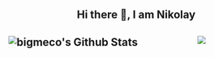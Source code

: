 <h2 align='center'>Hi there 👋, I am Nikolay</h2>


<h2 align='center'>
<img align="left" alt="bigmeco's Github Stats" src="https://github-readme-stats.vercel.app/api?username=bigmeco&show_icons=true&include_all_commits=true&count_private=true&text_color=40c463&&title_color=30a14e&icon_color=40c463" />
<img align="center" src="https://github-readme-stats.anuraghazra1.vercel.app/api/top-langs/?username=bigmeco&layout=compact&card_width=445&hide=JavaScript,HTML&text_color=216e39&&title_color=30a14e" />
</h2>
